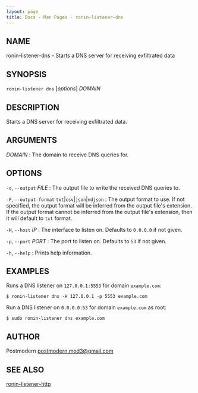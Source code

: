 ```yaml
---
layout: page
title: Docs - Man Pages - ronin-listener-dns
---
```


## NAME

ronin-listener-dns - Starts a DNS server for receiving exfiltrated data

## SYNOPSIS

`ronin-listener dns` [*options*] *DOMAIN*

## DESCRIPTION

Starts a DNS server for receiving exfiltrated data.

## ARGUMENTS

*DOMAIN*
: The domain to receive DNS queries for.

## OPTIONS

`-o`, `--output` *FILE*
: The output file to write the received DNS queries to.

`-F`, `--output-format` `txt`|`csv`|`json`|`ndjson`
: The output format to use. If not specified, the output format will be inferred
  from the output file's extension. If the output format cannot be inferred from
  the output file's extension, then it will default to `txt` format.

`-H`, `--host` *IP*
: The interface to listen on. Defaults to `0.0.0.0` if not given.

`-p`, `--port` *PORT*
: The port to listen on. Defaults to `53` if not given.

`-h`, `--help`
: Prints help information.

## EXAMPLES

Runs a DNS listener on `127.0.0.1:5553` for domain `example.com`:

    $ ronin-listener dns -H 127.0.0.1 -p 5553 example.com

Run a DNS listener on `0.0.0.0:53` for domain `example.com` as root:

    $ sudo ronin-listener dns example.com

## AUTHOR

Postmodern <postmodern.mod3@gmail.com>

## SEE ALSO

[ronin-listener-http](ronin-listener-http.1.html)

